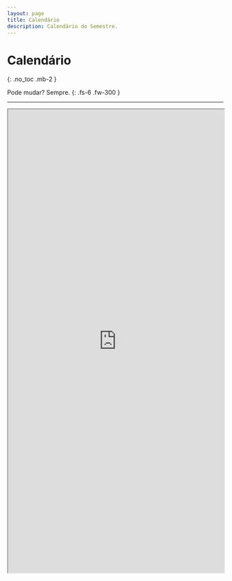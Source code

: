 ```yaml
---
layout: page
title: Calendário
description: Calendário do Semestre.
---
```


# Calendário
{: .no_toc .mb-2 }

Pode mudar? Sempre.
{: .fs-6 .fw-300 }

---

<iframe width="100%" height="1080" src="https://docs.google.com/spreadsheets/d/e/1Gy6wfWwBhQBdF4d7P6z23gvyjVXDpMFaVKlRMd4gXAs/pubhtml?gid=0&amp;single=true&amp;widget=true&amp;headers=false">
